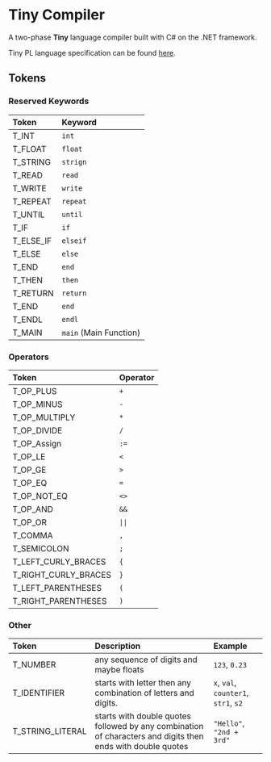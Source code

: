 # Tiny Compiler

A two-phase **Tiny** language compiler built with C# on the .NET framework.

Tiny PL language specification can be found [here](./docs/tiny-pl-language-description.pdf).

## Tokens

### Reserved Keywords

| Token     | Keyword   |
|:--------- |:--------- |
| T_INT     | `int`     |
| T_FLOAT   | `float`   |
| T_STRING  | `strign`  |
| T_READ    | `read`    |
| T_WRITE   | `write`   |
| T_REPEAT  | `repeat`  |
| T_UNTIL   | `until`   |
| T_IF      | `if`      |
| T_ELSE_IF | `elseif`  |
| T_ELSE    | `else`    |
| T_END     | `end`     |
| T_THEN    | `then`    |
| T_RETURN  | `return`  |
| T_END     | `end`     |
| T_ENDL    | `endl`    |
| T_MAIN    | `main` (Main Function)   |

### Operators

| Token         | Operator  |
|:------------- |:--------- |
| T_OP_PLUS     | `+`       |
| T_OP_MINUS    | `-`       |
| T_OP_MULTIPLY | `*`       |
| T_OP_DIVIDE   | `/`       |
| T_OP_Assign   | `:=`      |
| T_OP_LE       | `<`       |
| T_OP_GE       | `>`       |
| T_OP_EQ       | `=`       |
| T_OP_NOT_EQ   | `<>`      |
| T_OP_AND      | `&&`      |
| T_OP_OR       | `\|\|`    |
| T_COMMA       | `,`       |
| T_SEMICOLON   | `;`       |
| T_LEFT_CURLY_BRACES  | `{`       |
| T_RIGHT_CURLY_BRACES | `}`       |
| T_LEFT_PARENTHESES   | `(`       |
| T_RIGHT_PARENTHESES  | `)`       |

### Other

| Token             | Description | Example |
| :---------------- | :---------- | :------ |
| T_NUMBER          |  any sequence of digits and maybe floats | `123`, `0.23` |
| T_IDENTIFIER      |  starts with letter then any combination of letters and digits. | `x`, `val`, `counter1`, `str1`, `s2`  |
| T_STRING_LITERAL  | starts with double quotes followed by any combination of characters and digits then ends with double quotes  | `"Hello"`, `"2nd + 3rd"` |
